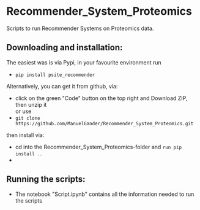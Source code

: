 # Recommender_System_Proteomics
Scripts to run Recommender Systems on Proteomics data.

## Downloading and installation:
The easiest was is via Pypi, in your favourite environment run 
  - ````pip install psite_recommender````

Alternatively, you can get it from github, via:
  - click on the green "Code" button on the top right and Download ZIP, then unzip it  
  or use  
  - ````git clone https://github.com/ManuelGander/Recommender_System_Proteomics.git```` 
  
  then install via:
   - cd into the Recommender_System_Proteomics-folder and ```` run pip install . ````. 
   - 

## Running the scripts:
  - The notebook "Script.ipynb" contains all the information needed to run the scripts
